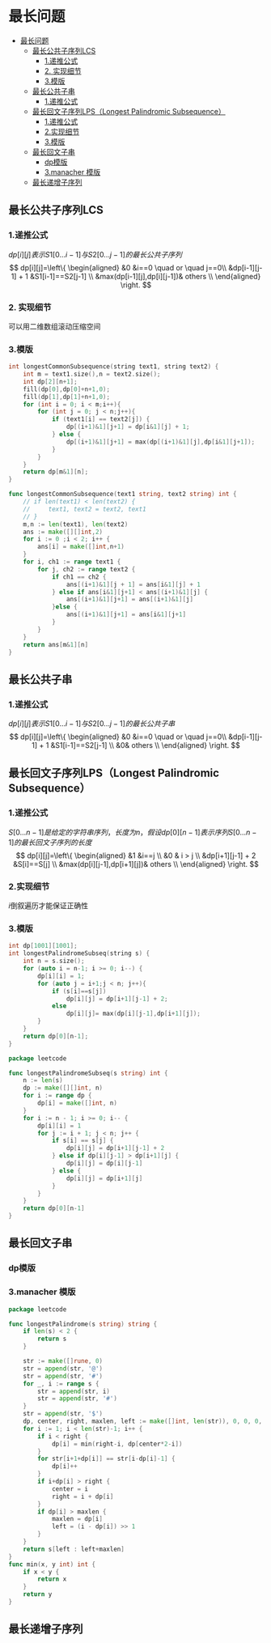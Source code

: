# 最长问题 #
- [最长问题](#最长问题)
  - [最长公共子序列LCS](#最长公共子序列lcs)
    - [1.递推公式](#1递推公式)
    - [2. 实现细节](#2-实现细节)
    - [3.模版](#3模版)
  - [最长公共子串](#最长公共子串)
    - [1.递推公式](#1递推公式-1)
  - [最长回文子序列LPS（Longest Palindromic Subsequence）](#最长回文子序列lpslongest-palindromic-subsequence)
    - [1.递推公式](#1递推公式-2)
    - [2.实现细节](#2实现细节)
    - [3.模版](#3模版-1)
  - [最长回文子串](#最长回文子串)
    - [dp模版](#dp模版)
    - [3.manacher 模版](#3manacher-模版)
  - [最长递增子序列](#最长递增子序列)
## 最长公共子序列LCS ##
### 1.递推公式 ###
$dp[i][j]表示S1[0...i-1]与S2[0...j-1]的最长公共子序列$
$$ dp[i][j]=\left\{
\begin{aligned}
&0 &i==0 \quad or \quad j==0\\
&dp[i-1][j-1] + 1 &S1[i-1]==S2[j-1] \\
&max(dp[i-1][j],dp[i][j-1])& others \\
\end{aligned}
\right.
$$
### 2. 实现细节
可以用二维数组滚动压缩空间
### 3.模版
```c++
int longestCommonSubsequence(string text1, string text2) {
    int m = text1.size(),n = text2.size();
    int dp[2][n+1];
    fill(dp[0],dp[0]+n+1,0);
    fill(dp[1],dp[1]+n+1,0);
    for (int i = 0; i < m;i++){
        for (int j = 0; j < n;j++){
            if (text1[i] == text2[j]) {
                dp[(i+1)&1][j+1] = dp[i&1][j] + 1;
            } else {
                dp[(i+1)&1][j+1] = max(dp[(i+1)&1][j],dp[i&1][j+1]);
            }
        }
    }
    return dp[m&1][n];
}
```
```go
func longestCommonSubsequence(text1 string, text2 string) int {
    // if len(text1) < len(text2) {
    //     text1, text2 = text2, text1
    // }
    m,n := len(text1), len(text2)
    ans := make([][]int,2)
    for i := 0 ;i < 2; i++ {
        ans[i] = make([]int,n+1)
    }
    for i, ch1 := range text1 {
        for j, ch2 := range text2 {
            if ch1 == ch2 {
                ans[(i+1)&1][j + 1] = ans[i&1][j] + 1
            } else if ans[i&1][j+1] < ans[(i+1)&1][j] {
                ans[(i+1)&1][j+1] = ans[(i+1)&1][j]
            }else {
                ans[(i+1)&1][j+1] = ans[i&1][j+1]
            }
        }
    }
    return ans[m&1][n]
}
```
## 最长公共子串 ##
### 1.递推公式 ###
$dp[i][j]表示S1[0...i-1]与S2[0...j-1]的最长公共子串$
$$ dp[i][j]=\left\{
\begin{aligned}
&0 &i==0 \quad or \quad j==0\\
&dp[i-1][j-1] + 1 &S1[i-1]==S2[j-1] \\
&0& others \\
\end{aligned}
\right.
$$
## 最长回文子序列LPS（Longest Palindromic Subsequence） ##
### 1.递推公式 ###
$S[0...n-1]是给定的字符串序列，长度为n，假设dp[0][n-1]表示序列S[0...n-1]的最长回文子序列的长度$
$$ dp[i][j]=\left\{
\begin{aligned}
&1 &i==j \\
&0 & i > j \\
&dp[i+1][j-1] + 2 &S[i]==S[j] \\
&max(dp[i][j-1],dp[i+1][j])& others \\
\end{aligned}
\right.
$$
### 2.实现细节
$i$倒叙遍历才能保证正确性
### 3.模版
```c++
int dp[1001][1001];
int longestPalindromeSubseq(string s) {
    int n = s.size();
    for (auto i = n-1; i >= 0; i--) {
        dp[i][i] = 1;
        for (auto j = i+1;j < n; j++){
            if (s[i]==s[j])
                dp[i][j] = dp[i+1][j-1] + 2;
            else
                dp[i][j]= max(dp[i][j-1],dp[i+1][j]);
        }
    }
    return dp[0][n-1];
}
```
```go
package leetcode

func longestPalindromeSubseq(s string) int {
	n := len(s)
	dp := make([][]int, n)
	for i := range dp {
		dp[i] = make([]int, n)
	}
	for i := n - 1; i >= 0; i-- {
		dp[i][i] = 1
		for j := i + 1; j < n; j++ {
			if s[i] == s[j] {
				dp[i][j] = dp[i+1][j-1] + 2
			} else if dp[i][j-1] > dp[i+1][j] {
				dp[i][j] = dp[i][j-1]
			} else {
				dp[i][j] = dp[i+1][j]
			}
		}
	}
	return dp[0][n-1]
}

```
## 最长回文子串 ##
### dp模版 ###
### 3.manacher 模版 ###
```go
package leetcode

func longestPalindrome(s string) string {
	if len(s) < 2 {
		return s
	}

	str := make([]rune, 0)
	str = append(str, '@')
	str = append(str, '#')
	for _, i := range s {
		str = append(str, i)
		str = append(str, '#')
	}
	str = append(str, '$')
	dp, center, right, maxlen, left := make([]int, len(str)), 0, 0, 0, 0
	for i := 1; i < len(str)-1; i++ {
		if i < right {
			dp[i] = min(right-i, dp[center*2-i])
		}
		for str[i+1+dp[i]] == str[i-dp[i]-1] {
			dp[i]++
		}
		if i+dp[i] > right {
			center = i
			right = i + dp[i]
		}
		if dp[i] > maxlen {
			maxlen = dp[i]
			left = (i - dp[i]) >> 1
		}
	}
	return s[left : left+maxlen]
}
func min(x, y int) int {
	if x < y {
		return x
	}
	return y
}

```
## 最长递增子序列